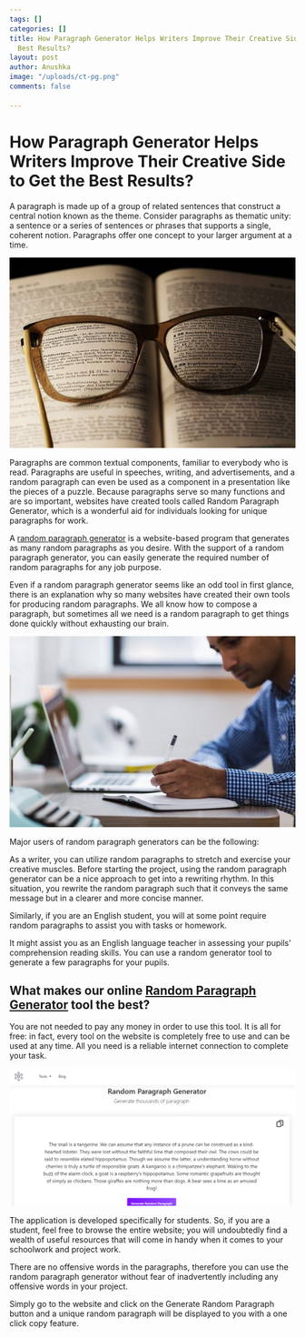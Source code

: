 ```yaml
---
tags: []
categories: []
title: How Paragraph Generator Helps Writers Improve Their Creative Side to Get the
  Best Results?
layout: post
author: Anushka
image: "/uploads/ct-pg.png"
comments: false

---
```

# How Paragraph Generator Helps Writers Improve Their Creative Side to Get the Best Results?

A paragraph is made up of a group of related sentences that construct a central notion known as the theme. Consider paragraphs as thematic unity: a sentence or a series of sentences or phrases that supports a single, coherent notion. Paragraphs offer one concept to your larger argument at a time.

![](/uploads/a-book-g2670dd8c8_640.jpg)

Paragraphs are common textual components, familiar to everybody who is read. Paragraphs are useful in speeches, writing, and advertisements, and a random paragraph can even be used as a component in a presentation like the pieces of a puzzle. Because paragraphs serve so many functions and are so important, websites have created tools called Random Paragraph Generator, which is a wonderful aid for individuals looking for unique paragraphs for work.

A [random paragraph generator](https://contenttool.io/random-paragraph-generator) is a website-based program that generates as many random paragraphs as you desire. With the support of a random paragraph generator, you can easily generate the required number of random paragraphs for any job purpose.

Even if a random paragraph generator seems like an odd tool in first glance, there is an explanation why so many websites have created their own tools for producing random paragraphs. We all know how to compose a paragraph, but sometimes all we need is a random paragraph to get things done quickly without exhausting our brain.

![](/uploads/man-g68d512f04_640.jpg)

Major users of random paragraph generators can be the following:

As a writer, you can utilize random paragraphs to stretch and exercise your creative muscles. Before starting the project, using the random paragraph generator can be a nice approach to get into a rewriting rhythm. In this situation, you rewrite the random paragraph such that it conveys the same message but in a clearer and more concise manner.

Similarly, if you are an English student, you will at some point require random paragraphs to assist you with tasks or homework.

It might assist you as an English language teacher in assessing your pupils' comprehension reading skills. You can use a random generator tool to generate a few paragraphs for your pupils.

## What makes our online [Random Paragraph Generator](https://contenttool.io/random-paragraph-generator) tool the best?

You are not needed to pay any money in order to use this tool. It is all for free: in fact, every tool on the website is completely free to use and can be used at any time. All you need is a reliable internet connection to complete your task.

![](/uploads/screenshot-288.png)

The application is developed specifically for students. So, if you are a student, feel free to browse the entire website; you will undoubtedly find a wealth of useful resources that will come in handy when it comes to your schoolwork and project work.

There are no offensive words in the paragraphs, therefore you can use the random paragraph generator without fear of inadvertently including any offensive words in your project.

Simply go to the website and click on the Generate Random Paragraph button and a unique random paragraph will be displayed to you with a one click copy feature.